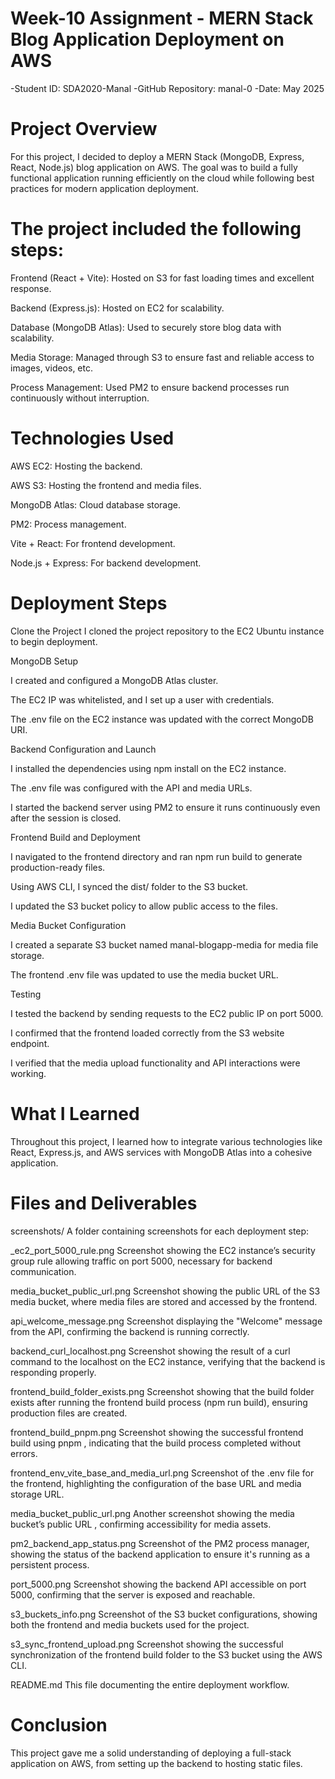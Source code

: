 # Week-10 Assignment - MERN Stack Blog Application Deployment on AWS
-Student ID: SDA2020-Manal
-GitHub Repository: manal-0
-Date: May 2025

# Project Overview
For this project, I decided to deploy a MERN Stack (MongoDB, Express, React, Node.js) blog application on AWS. The goal was to build a fully functional application running efficiently on the cloud while following best practices for modern application deployment.

# The project included the following steps:

Frontend (React + Vite): Hosted on S3 for fast loading times and excellent response.

Backend (Express.js): Hosted on EC2 for scalability.

Database (MongoDB Atlas): Used to securely store blog data with scalability.

Media Storage: Managed through S3 to ensure fast and reliable access to images, videos, etc.

Process Management: Used PM2 to ensure backend processes run continuously without interruption.

# Technologies Used
AWS EC2: Hosting the backend.

AWS S3: Hosting the frontend and media files.

MongoDB Atlas: Cloud database storage.

PM2: Process management.

Vite + React: For frontend development.

Node.js + Express: For backend development.

# Deployment Steps
Clone the Project
I cloned the project repository to the EC2 Ubuntu instance to begin deployment.

MongoDB Setup

I created and configured a MongoDB Atlas cluster.

The EC2 IP was whitelisted, and I set up a user with credentials.

The .env file on the EC2 instance was updated with the correct MongoDB URI.

Backend Configuration and Launch

I installed the dependencies using npm install on the EC2 instance.

The .env file was configured with the API and media URLs.

I started the backend server using PM2 to ensure it runs continuously even after the session is closed.

Frontend Build and Deployment

I navigated to the frontend directory and ran npm run build to generate production-ready files.

Using AWS CLI, I synced the dist/ folder to the S3 bucket.

I updated the S3 bucket policy to allow public access to the files.

Media Bucket Configuration

I created a separate S3 bucket named manal-blogapp-media for media file storage.

The frontend .env file was updated to use the media bucket URL.

Testing

I tested the backend by sending requests to the EC2 public IP on port 5000.

I confirmed that the frontend loaded correctly from the S3 website endpoint.

I verified that the media upload functionality and API interactions were working.

# What I Learned
Throughout this project, I learned how to integrate various technologies like React, Express.js, and AWS services with MongoDB Atlas into a cohesive application.

# Files and Deliverables
screenshots/
A folder containing screenshots for each deployment step:

_ec2_port_5000_rule.png
Screenshot showing the EC2 instance’s security group rule allowing traffic on port 5000, necessary for backend communication.

media_bucket_public_url.png
Screenshot showing the public URL of the S3 media bucket, where media files are stored and accessed by the frontend.

api_welcome_message.png
Screenshot displaying the "Welcome" message from the API, confirming the backend is running correctly.

backend_curl_localhost.png
Screenshot showing the result of a curl command to the localhost on the EC2 instance, verifying that the backend is responding properly.

frontend_build_folder_exists.png
Screenshot showing that the build folder exists after running the frontend build process (npm run build), ensuring production files are created.

frontend_build_pnpm.png
Screenshot showing the successful frontend build using pnpm , indicating that the build process completed without errors.

frontend_env_vite_base_and_media_url.png
Screenshot of the .env file for the frontend, highlighting the configuration of the base URL and media storage URL.

media_bucket_public_url.png
Another screenshot showing the media bucket’s public URL , confirming accessibility for media assets.

pm2_backend_app_status.png
Screenshot of the PM2 process manager, showing the status of the backend application to ensure it's running as a persistent process.

port_5000.png
Screenshot showing the backend API accessible on port 5000, confirming that the server is exposed and reachable.

s3_buckets_info.png
Screenshot of the S3 bucket configurations, showing both the frontend and media buckets used for the project.

s3_sync_frontend_upload.png
Screenshot showing the successful synchronization of the frontend build folder to the S3 bucket using the AWS CLI.

README.md
This file documenting the entire deployment workflow.
# Conclusion
This project gave me a solid understanding of deploying a full-stack application on AWS, from setting up the backend to hosting static files.
